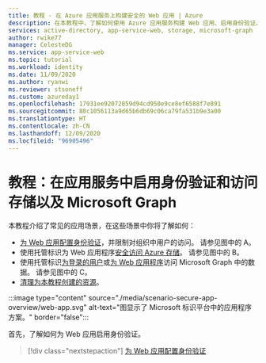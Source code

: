 ```yaml
---
title: 教程 - 在 Azure 应用服务上构建安全的 Web 应用 | Azure
description: 在本教程中，了解如何使用 Azure 应用服务构建 Web 应用、启用身份验证、调用 Azure 存储和调用 Microsoft Graph。
services: active-directory, app-service-web, storage, microsoft-graph
author: rwike77
manager: CelesteDG
ms.service: app-service-web
ms.topic: tutorial
ms.workload: identity
ms.date: 11/09/2020
ms.author: ryanwi
ms.reviewer: stsoneff
ms.custom: azureday1
ms.openlocfilehash: 17931ee92072059d94cd950e9ce8ef6588f7e891
ms.sourcegitcommit: 80c1056113a9d65b6db69c06ca79fa531b9e3a00
ms.translationtype: HT
ms.contentlocale: zh-CN
ms.lasthandoff: 12/09/2020
ms.locfileid: "96905496"
---
```

# <a name="tutorial-enable-authentication-in-app-service-and-access-storage-and-microsoft-graph"></a>教程：在应用服务中启用身份验证和访问存储以及 Microsoft Graph

本教程介绍了常见的应用场景，在这些场景中你将了解如何：

- [为 Web 应用配置身份验证](scenario-secure-app-authentication-app-service.md)，并限制对组织中用户的访问。 请参见图中的 A。
- 使用托管标识为 Web 应用程序[安全访问 Azure 存储](scenario-secure-app-access-storage.md)。 请参见图中的 B。
- 使用托管标识[为登录的用户](scenario-secure-app-access-microsoft-graph-as-user.md)或[为 Web 应用程序](scenario-secure-app-access-microsoft-graph-as-app.md)访问 Microsoft Graph 中的数据。 请参见图中的 C。
- [清理为本教程创建的资源](scenario-secure-app-clean-up-resources.md)。

:::image type="content" source="./media/scenario-secure-app-overview/web-app.svg" alt-text="图显示了 Microsoft 标识平台中的应用程序方案。" border="false":::

首先，了解如何为 Web 应用启用身份验证。

> [!div class="nextstepaction"]
> [为 Web 应用配置身份验证](scenario-secure-app-authentication-app-service.md)
